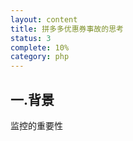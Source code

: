 ```yaml
---
layout: content
title: 拼多多优惠券事故的思考
status: 3
complete: 10% 
category: php
---
```


## 一.背景

监控的重要性

